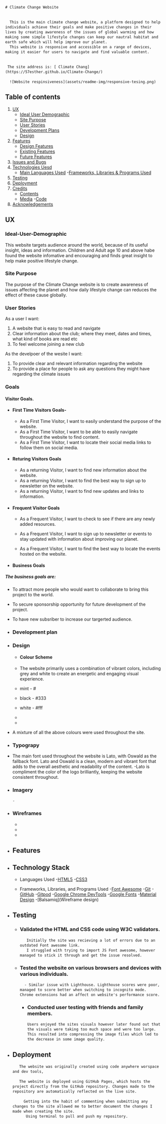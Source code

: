     # Climate Change Website 


      This is the main climate change website, a platform designed to help individuals achieve their goals and make positive changes in their lives by creating awareness of the issues of global warming and how making some simple lifestyle changes can keep our nautral habitat and earth safe which will help improve our planet. 
      This website is responsive and accessible on a range of devices, making it easier for users to navigate and find valuable content.
 
  
     The site address is: [ Climate Chang](https://57esther.github.io/Climate-Change/)

      ![Website respinsiveness](assets/readme-img/responsive-tesing.png)


## Table of contents

1. [UX](#UX)
   - [Ideal User Demographic](#Ideal-User-Demographic)
   - [Site Purpose](#site-purpose)
   - [User Stories](#User-Stories)
   - [Development Plans](#Development-Plans)
   - [Design](#Designs)
2. [Features](#Features)
   - [Design Features](#Design-Features)
   - [Existing Features](#Existing-Features)
   - [Future Features](#Future-Features)
3. [Issues and Bugs](#Issues-and-Bugs)
4. [Technologies Uesd](#Technoloies-Used)
   - [Main Languages Used](#Main-Language-Used)
   -[Frameworks, Libraries & Programs Used](#Frameworks,-Libraries-&-Programs-Used)
5. [Testing](#Testing)
6. [Deployment](#Deployment)
7. [Credits](#Credits)
   - [Contents](#Credits)
   - [Media](#Media)
   -[Code](#Code)
8. [Acknowledgements](#Acknowledgements)



## UX

### Ideal-User-Demographic
This website targets audience around the world, because of its useful insight, ideas and information. Children and Adult age 10 and above habe found the website infomative and encouraging and finds great insight to help make positive lifestyle change.

### Site Purpose

The purpose of the Climate Change website is  to create awareness of issues affecting the planet and how daily lifestyle change can reduces the effect of these cause globally.

### User Stories

As a user I want:

1. A website that is easy to read and navigate
2. Clear information about the club; where they meet, dates and times, what kind of books are read etc
3. To feel welcome joining a new club

As the develpoer of the wesite I want:

1. To provide clear and relevant information regarding the website
2. To provide a place for people to ask any questions they might have regarding the climate issues

### Goals

#### Visitor Goals.

-  #### First Time Visitors Goals-

    - As a First Time Visitor, I want to easily understand the purpose of the website.
    - As a First Time Visitor, I want to be able to easily navigate throughout the website to find content.
    - As a First Time Visitor, I want to locate their social media links to follow them on social media.


 -  #### Returing Visitors Goals

    - As a returning Visitor, I want to find new information about the website.
    - As a returning Visitor, I want to find the best way to sign up to newsletter on the website.
    - As a returning Visitor, I want to find new updates and  links to information.

-   #### Frequent Visitor Goals

    - As a Frequent Visitor, I want to check to see if there are any newly added resources.
    - As a Frequent Visitor, I want to sign up to newsletter or events to stay updated with information about improving our planet.

    - As a Frequent Visitor, I want to find the best way to locate the events hosted on the website.


-  #### Business Goals

 ##### The business goals are:

- To attract more people who would want to collaborate to bring this project to the world.
- To secure sponsorship opportunity for future development of the project.
- To have new subsriber to increase our targerted audience.

-  ### Development plan

- ### Design


   - #### Colour Scheme

   - The website primarily uses a combination of vibrant colors, including grey and white to create an energetic and engaging visual experience.

   - mint - #
   - black - #333
   - white - #fff
   -
   -
- A mixture of all the above colours were used throughout the site.




- ### Typograpy

-  The main font used throughout the website is Lato, with Oswald as the fallback font. Lato and Oswald is a clean, modern  and vibrant font that adds to the overall aesthetic and readability of the content.
 -Lato is compliment the color of the logo brilliantly, keeping the website consistent throughout.

- ### Imagery
      -

- ### Wireframes

   -

  -

  -


- ## Features





- ## Technology Stack

   - Languages Used
        -[HTML5]( https://developer.mozilla.org/en-US/docs/Glossary/HTML5)
        -[CSS3]( https://developer.mozilla.org/en-US/docs/Web/CSS)

   - Frameworks, Libraries, and Programs Used 
       -[Font Awesome](https://fontawesome.com/)
       -[Git](https://git-scm.com/)
       -[GitHub](https://github.com/)
       -[Gitpod](https://www.gitpod.io/)
       -[Google Chrome DevTools](https://developer.chrome.com/docs/devtools/) 
       -[Google Fonts](https://fonts.google.com/)
       -[Material Design](https://material.io/resources/color/#!/)
       -[Balsamiq](Wireframe design)

- ## Testing

   - ### Validated the HTML and CSS code using W3C validators.
            Initially the site was recieving a lot of errors due to an outdated Font awesome link.
            I struggled with trying to import JS Font awesome, however managed to stick it through and get the issue resolved.

   - ### Tested the website on various browsers and devices with various individuals.
           - Similar issue with Lighthouse. Lighthouse scores were poor, managed to score better when switching to incognito mode. Chrome extensions had an affect on website's performance score.

       - ### Conducted user testing with friends and family members.
             Users enjoyed the sites visuals however later found out that the visuals were taking too much space and were too large. This resulted into compressing the image files which led to the decrease in some image quality.

- ## Deployment
         
         The website was originally created using code anywhere worspace and dev tools,

         The website is deployed using GitHub Pages, which hosts the project directly from the GitHub repository. Changes made to the repository are automatically reflected on the live site.

           Getting into the habit of commenting when submitting any changes to the site allowed me to better document the changes I made when creating the site. 
            Using terminal to pull and push my repository.






